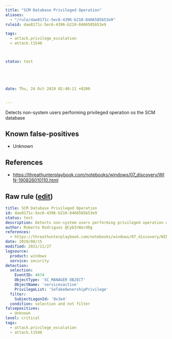 ```yaml
---
title: "SCM Database Privileged Operation"
aliases:
  - "/rule/dae8171c-5ec6-4396-b210-8466585b53e9"
ruleid: dae8171c-5ec6-4396-b210-8466585b53e9

tags:
  - attack.privilege_escalation
  - attack.t1548



status: test





date: Thu, 24 Oct 2019 02:40:11 +0200


---
```


Detects non-system users performing privileged operation os the SCM database

<!--more-->


## Known false-positives

* Unknown



## References

* https://threathunterplaybook.com/notebooks/windows/07_discovery/WIN-190826010110.html


## Raw rule ([edit](https://github.com/SigmaHQ/sigma/edit/master/rules/windows/builtin/security/win_scm_database_privileged_operation.yml))
```yaml
title: SCM Database Privileged Operation
id: dae8171c-5ec6-4396-b210-8466585b53e9
status: test
description: Detects non-system users performing privileged operation os the SCM database
author: Roberto Rodriguez @Cyb3rWard0g
references:
  - https://threathunterplaybook.com/notebooks/windows/07_discovery/WIN-190826010110.html
date: 2019/08/15
modified: 2021/11/27
logsource:
  product: windows
  service: security
detection:
  selection:
    EventID: 4674
    ObjectType: 'SC_MANAGER OBJECT'
    ObjectName: 'servicesactive'
    PrivilegeList: 'SeTakeOwnershipPrivilege'
  filter:
    SubjectLogonId: '0x3e4'
  condition: selection and not filter
falsepositives:
  - Unknown
level: critical
tags:
  - attack.privilege_escalation
  - attack.t1548

```
